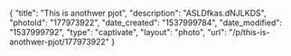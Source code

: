 {
    "title": "This is anothwer pjot",
    "description": "ASLDfkas.dNJLKDS",
    "photoId": "177973922",
    "date_created": "1537999784",
    "date_modified": "1537999792",
    "type": "captivate",
    "layout": "photo",
    "url": "\/p\/this-is-anothwer-pjot\/177973922"
}